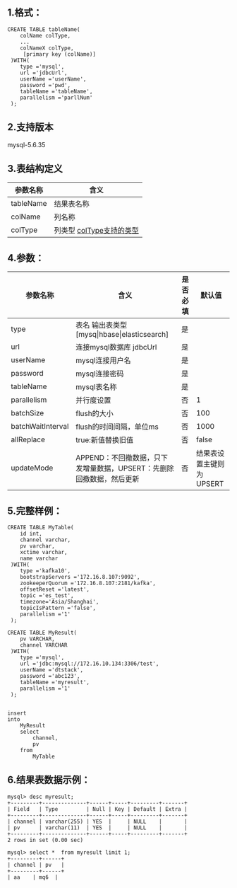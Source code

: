 ## 1.格式：
```
CREATE TABLE tableName(
    colName colType,
    ...
    colNameX colType,
     [primary key (colName)]
 )WITH(
    type ='mysql',
    url ='jdbcUrl',
    userName ='userName',
    password ='pwd',
    tableName ='tableName',
    parallelism ='parllNum'
 );

```

## 2.支持版本
 mysql-5.6.35
 
## 3.表结构定义
 
|参数名称|含义|
|----|---|
| tableName| 结果表名称|
| colName | 列名称|
| colType | 列类型 [colType支持的类型](../colType.md)|

## 4.参数：

|参数名称|含义|是否必填|默认值|
|----|----|----|----|
|type |表名 输出表类型[mysq&#124;hbase&#124;elasticsearch]|是||
|url | 连接mysql数据库 jdbcUrl |是||
|userName | mysql连接用户名 |是||
|password | mysql连接密码|是||
|tableName | mysql表名称|是||
|parallelism | 并行度设置|否|1|
|batchSize | flush的大小|否|100|
|batchWaitInterval | flush的时间间隔，单位ms|否|1000|
|allReplace| true:新值替换旧值|否|false|
|updateMode| APPEND：不回撤数据，只下发增量数据，UPSERT：先删除回撤数据，然后更新|否|结果表设置主键则为UPSERT|

## 5.完整样例：
```
CREATE TABLE MyTable(
    id int,
    channel varchar,
    pv varchar,
    xctime varchar,
    name varchar
 )WITH(
    type ='kafka10',
    bootstrapServers ='172.16.8.107:9092',
    zookeeperQuorum ='172.16.8.107:2181/kafka',
    offsetReset ='latest',
    topic ='es_test',
    timezone='Asia/Shanghai',
    topicIsPattern ='false',
    parallelism ='1'
 );

CREATE TABLE MyResult(
    pv VARCHAR,
    channel VARCHAR
 )WITH(
    type ='mysql',
    url ='jdbc:mysql://172.16.10.134:3306/test',
    userName ='dtstack',
    password ='abc123',
    tableName ='myresult',
    parallelism ='1'
 );


insert  
into
    MyResult
    select
        channel,
        pv
    from
        MyTable        
 ```

## 6.结果表数据示例：
```
mysql> desc myresult;
+---------+--------------+------+-----+---------+-------+
| Field   | Type         | Null | Key | Default | Extra |
+---------+--------------+------+-----+---------+-------+
| channel | varchar(255) | YES  |     | NULL    |       |
| pv      | varchar(11)  | YES  |     | NULL    |       |
+---------+--------------+------+-----+---------+-------+
2 rows in set (0.00 sec)

mysql> select *  from myresult limit 1;
+---------+------+
| channel | pv   |
+---------+------+
| aa    | mq6  |
```